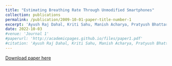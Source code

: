 ```yaml
---
title: "Estimating Breathing Rate Through Unmodified Smartphones"
collection: publications
permalink: /publication/2009-10-01-paper-title-number-1
excerpt: 'Ayush Raj Dahal, Kriti Sahu, Manish Acharya, Pratyush Bhattarai, Priyaanka Karki, Veer Kamati (2022).'
date: 2022-10-03
#venue: 'Journal 1'
#paperurl: 'http://academicpages.github.io/files/paper1.pdf'
#citation: 'Ayush Raj Dahal, Kriti Sahu, Manish Acharya, Pratyush Bhattarai, Priyaanka Karki, Veer Kamati (2022).'
---
```


[Download paper here]()